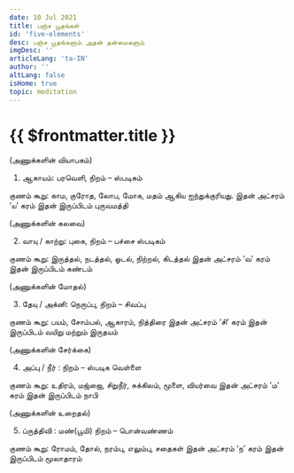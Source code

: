 ```yaml
---
date: 10 Jul 2021
title: பஞ்ச பூதங்கள்
id: 'five-elements'
desc: பஞ்ச பூதங்களும் அதன் தன்மைகளும்
imgDesc: ''
articleLang: 'ta-IN'
author: ''
altLang: false
isHome: true
topic: meditation
---
```


<altLang />

# {{ $frontmatter.title }}

(அணுக்களின் வியாபகம்)

1.	ஆகாயம்: பரவெளி, நிறம் – ஸ்படிகம்

குணம் கூறு: காம, குரோத, லோப, மோக, மதம் ஆகிய ஐந்துக்குரியது.
இதன் அட்சரம் ‘ய’ கரம்
இதன் இருப்பிடம் புருவமத்தி

(அணுக்களின் கலவை)

2.	வாயு / காற்று: புகை, நிறம் – பச்சை ஸ்படிகம்

குணம் கூறு: இருத்தல், நடத்தல், ஓடல், நிற்றல், கிடத்தல்
இதன் அட்சரம் ‘வ’ கரம்
இதன் இருப்பிடம் கண்டம்

(அணுக்களின் மோதல்)

3.	தேயு / அக்னி: நெருப்பு, நிறம் – சிவப்பு

குணம் கூறு: பயம், சோம்பல், ஆகாரம், நித்திரை
இதன் அட்சரம் ‘சி’ கரம்
இதன் இருப்பிடம் வயிறு மற்றும் இருதயம்

(அணுக்களின் சேர்க்கை)

4.	அப்பு / நீர் : நிறம் – ஸ்படிக வெள்ளை 

குணம் கூறு: உதிரம், மஜ்ஜை, சிறுநீர், சுக்கிலம், மூளை, வியர்வை
இதன் அட்சரம் ‘ம’ கரம்
இதன் இருப்பிடம் நாபி

(அணுக்களின் உறைதல்)

5.	ப்ருத்திவி : மண்(பூமி) நிறம் – பொன்வண்ணம்

குணம் கூறு: ரோமம், தோல், நரம்பு, எலும்பு, சதைகள்
இதன் அட்சரம் ‘ந’ கரம்
இதன் இருப்பிடம் மூலாதாரம்


<style>
   
</style>